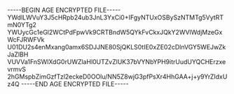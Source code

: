 -----BEGIN AGE ENCRYPTED FILE-----
YWdlLWVuY3J5cHRpb24ub3JnL3YxCi0+IFgyNTUxOSBySzNTMTg5VytRTmN0YTg2
YWUycGc1eGl2WCtPdFpwVk9CRTBndW5QYkFvCkxJQkY2WVlWdjMzeGxWcFJRWFVk
U01DU2s4enMxang0amx6SDJJNE80SjQKLS0tIE0xZE02cDlnVGY5WEJwZkJaZlBH
VUVVa1FnSWlXdG0rUWZlaHl0UTZvZlUK37bVYNbYPH9itrUudUYQCHErzxevrmvS
2hGMspbZimGzfTzl2eckeD0OOlu/NN5Z8wjG3pfPsXr4HhGAA+j+y9YrZIdxUz4Q
-----END AGE ENCRYPTED FILE-----
